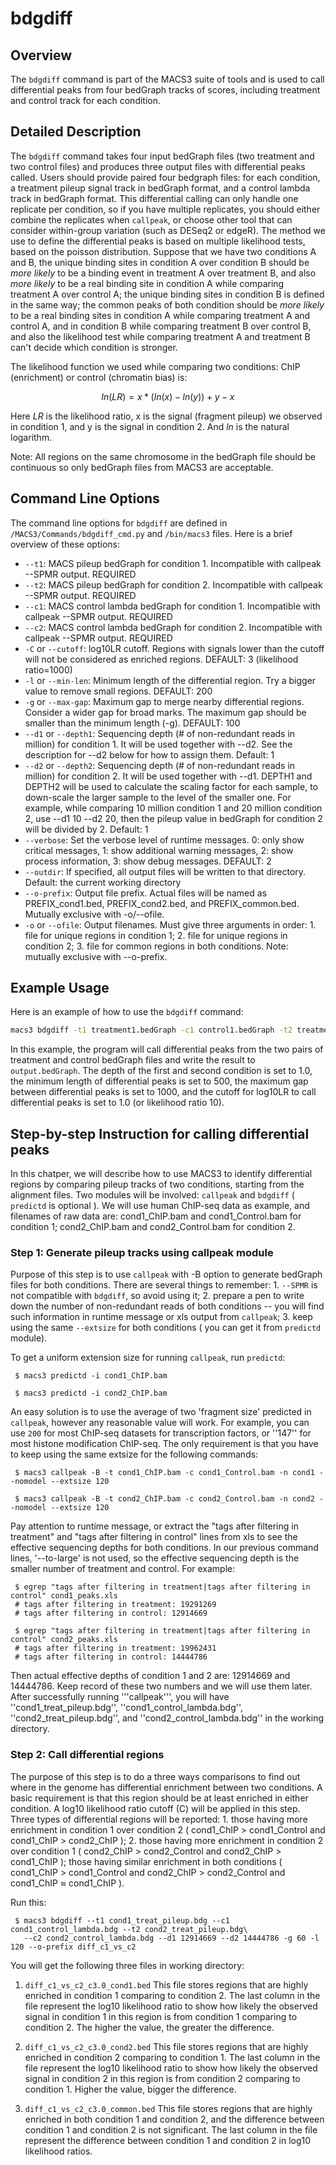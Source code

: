 # bdgdiff

## Overview
The `bdgdiff` command is part of the MACS3 suite of tools and is used
to call differential peaks from four bedGraph tracks of scores,
including treatment and control track for each condition.


## Detailed Description

The `bdgdiff` command takes four input bedGraph files (two treatment
and two control files) and produces three output files with
differential peaks called. Users should provide paired four bedgraph
files: for each condition, a treatment pileup signal track in bedGraph
format, and a control lambda track in bedGraph format. This
differential calling can only handle one replicate per condition, so
if you have multiple replicates, you should either combine the
replicates when `callpeak`, or choose other tool that can consider
within-group variation (such as DESeq2 or edgeR). The method we use to
define the differential peaks is based on multiple likelihood tests,
based on the poisson distribution. Suppose that we have two conditions
A and B, the unique binding sites in condition A over condition B
should be *more likely* to be a binding event in treatment A over
treatment B, and also *more likely* to be a real binding site in
condition A while comparing treatment A over control A; the unique
binding sites in condition B is defined in the same way; the common
peaks of both condition should be *more likely* to be a real binding
sites in condition A while comparing treatment A and control A, and in
condition B while comparing treatment B over control B, and also the
likelihood test while comparing treatment A and treatment B can't
decide which condition is stronger.

The likelihood function we used while comparing two conditions: ChIP
(enrichment) or control (chromatin bias) is:

```math
ln(LR) = x*(ln(x)-ln(y)) + y - x
```

Here $`LR`$ is the likelihood ratio, x is the signal (fragment pileup)
we observed in condition 1, and y is the signal in condition
2. And $`ln`$ is the natural logarithm.

Note: All regions on the same chromosome in the bedGraph file should
be continuous so only bedGraph files from MACS3 are acceptable.

## Command Line Options

The command line options for `bdgdiff` are defined in `/MACS3/Commands/bdgdiff_cmd.py` and `/bin/macs3` files. Here is a brief overview of these options:

- `--t1`: MACS pileup bedGraph for condition 1. Incompatible with
  callpeak --SPMR output. REQUIRED
- `--t2`: MACS pileup bedGraph for condition 2. Incompatible with
  callpeak --SPMR output. REQUIRED
- `--c1`: MACS control lambda bedGraph for condition 1. Incompatible
  with callpeak --SPMR output. REQUIRED
- `--c2`: MACS control lambda bedGraph for condition 2. Incompatible
  with callpeak --SPMR output. REQUIRED
- `-C` or `--cutoff`: log10LR cutoff. Regions with signals lower than
  the cutoff will not be considered as enriched regions. DEFAULT: 3
  (likelihood ratio=1000)
- `-l` or `--min-len`: Minimum length of the differential region. Try
  a bigger value to remove small regions. DEFAULT: 200
- `-g` or `--max-gap`: Maximum gap to merge nearby differential
  regions. Consider a wider gap for broad marks. The maximum gap
  should be smaller than the minimum length (-g). DEFAULT: 100
- `--d1` or `--depth1`: Sequencing depth (# of non-redundant reads in
  million) for condition 1. It will be used together with --d2. See
  the description for --d2 below for how to assign them. Default: 1
- `--d2` or `--depth2`: Sequencing depth (# of non-redundant reads in
  million) for condition 2. It will be used together with --d1. DEPTH1
  and DEPTH2 will be used to calculate the scaling factor for each
  sample, to down-scale the larger sample to the level of the smaller
  one. For example, while comparing 10 million condition 1 and 20
  million condition 2, use --d1 10 --d2 20, then the pileup value in
  bedGraph for condition 2 will be divided by 2. Default: 1
- `--verbose`: Set the verbose level of runtime messages. 0: only show
  critical messages, 1: show additional warning messages, 2: show
  process information, 3: show debug messages. DEFAULT: 2
- `--outdir`: If specified, all output files will be written to that
  directory. Default: the current working directory
- `--o-prefix`: Output file prefix. Actual files will be named as
  PREFIX_cond1.bed, PREFIX_cond2.bed, and PREFIX_common.bed. Mutually
  exclusive with -o/--ofile.
- `-o` or `--ofile`: Output filenames. Must give three arguments in
  order: 1. file for unique regions in condition 1; 2. file for unique
  regions in condition 2; 3. file for common regions in both
  conditions. Note: mutually exclusive with --o-prefix.


## Example Usage

Here is an example of how to use the `bdgdiff` command:

```bash
macs3 bdgdiff -t1 treatment1.bedGraph -c1 control1.bedGraph -t2 treatment2.bedGraph -c2 control2.bedGraph --depth1 1.0 --depth2 1.0 -o output.bedGraph --minlen 500 --maxgap 1000 --cutoff 1.0
```

In this example, the program will call differential peaks from the two
pairs of treatment and control bedGraph files and write the result to
`output.bedGraph`. The depth of the first and second condition is set
to 1.0, the minimum length of differential peaks is set to 500, the
maximum gap between differential peaks is set to 1000, and the cutoff
for log10LR to call differential peaks is set to 1.0 (or likelihood
ratio 10).

## Step-by-step Instruction for calling differential peaks

In this chatper, we will describe how to use MACS3 to identify
differential regions by comparing pileup tracks of two conditions,
starting from the alignment files. Two modules will be involved:
`callpeak` and `bdgdiff` ( `predictd` is optional ). We will use human
ChIP-seq data as example, and filenames of raw data are:
cond1_ChIP.bam and cond1_Control.bam for condition 1; cond2_ChIP.bam
and cond2_Control.bam for condition 2.

### Step 1: Generate pileup tracks using callpeak module

Purpose of this step is to use `callpeak` with -B option to generate
bedGraph files for both conditions. There are several things to
remember: 1. `--SPMR` is not compatible with `bdgdiff`, so avoid using
it; 2. prepare a pen to write down the number of non-redundant reads
of both conditions -- you will find such information in runtime
message or xls output from `callpeak`; 3. keep using the same
`--extsize` for both conditions ( you can get it from `predictd`
module).

To get a uniform extension size for running `callpeak`, run `predictd`:

```
 $ macs3 predictd -i cond1_ChIP.bam

 $ macs3 predictd -i cond2_ChIP.bam
```

An easy solution is to use the average of two 'fragment size'
predicted in `callpeak`, however any reasonable value will work. For
example, you can use `200` for most ChIP-seq datasets for
transcription factors, or ''147'' for most histone modification
ChIP-seq. The only requirement is that you have to keep using the same
extsize for the following commands:

```
 $ macs3 callpeak -B -t cond1_ChIP.bam -c cond1_Control.bam -n cond1 --nomodel --extsize 120
 
 $ macs3 callpeak -B -t cond2_ChIP.bam -c cond2_Control.bam -n cond2 --nomodel --extsize 120
```

Pay attention to runtime message, or extract the "tags after filtering in treatment" and "tags after filtering in control" lines from xls to see the effective sequencing depths for both conditions. In our previous command lines, '--to-large' is not used, so the effective sequencing depth is the smaller number of treatment and control. For example:

```
 $ egrep "tags after filtering in treatment|tags after filtering in control" cond1_peaks.xls
 # tags after filtering in treatment: 19291269
 # tags after filtering in control: 12914669

 $ egrep "tags after filtering in treatment|tags after filtering in control" cond2_peaks.xls
 # tags after filtering in treatment: 19962431
 # tags after filtering in control: 14444786
```

Then actual effective depths of condition 1 and 2 are: 12914669
and 14444786. Keep record of these two numbers and we will use them
later. After successfully running '''callpeak''', you will have
''cond1_treat_pileup.bdg'', ''cond1_control_lambda.bdg'',
''cond2_treat_pileup.bdg'', and ''cond2_control_lambda.bdg'' in the
working directory.

### Step 2: Call differential regions

The purpose of this step is to do a three ways comparisons to find out
where in the genome has differential enrichment between two
conditions. A basic requirement is that this region should be at least
enriched in either condition. A log10 likelihood ratio cutoff (C) will
be applied in this step. Three types of differential regions will be
reported: 1. those having more enrichment in condition 1 over
condition 2 ( cond1_ChIP > cond1_Control and cond1_ChIP > cond2_ChIP
); 2. those having more enrichment in condition 2 over condition 1 (
cond2_ChIP > cond2_Control and cond2_ChIP > cond1_ChIP ); those having
similar enrichment in both conditions ( cond1_ChIP > cond1_Control and
cond2_ChIP > cond2_Control and cond1_ChIP ≈ cond1_ChIP ).

Run this:

```
 $ macs3 bdgdiff --t1 cond1_treat_pileup.bdg --c1 cond1_control_lambda.bdg --t2 cond2_treat_pileup.bdg\
   --c2 cond2_control_lambda.bdg --d1 12914669 --d2 14444786 -g 60 -l 120 --o-prefix diff_c1_vs_c2
```

You will get the following three files in working directory:

 1. `diff_c1_vs_c2_c3.0_cond1.bed` This file stores regions that are
 highly enriched in condition 1 comparing to condition 2. The last
 column in the file represent the log10 likelihood ratio to show how
 likely the observed signal in condition 1 in this region is from
 condition 1 comparing to condition 2. The higher the value, the
 greater the difference.

 2. `diff_c1_vs_c2_c3.0_cond2.bed` This file stores regions that are
 highly enriched in condition 2 comparing to condition 1. The last
 column in the file represent the log10 likelihood ratio to show how
 likely the observed signal in condition 2 in this region is from
 condition 2 comparing to condition 1. Higher the value, bigger the
 difference.

 3. `diff_c1_vs_c2_c3.0_common.bed` This file stores regions that are
 highly enriched in both condition 1 and condition 2, and the
 difference between condition 1 and condition 2 is not
 significant. The last column in the file represent the difference
 between condition 1 and condition 2 in log10 likelihood ratios.

